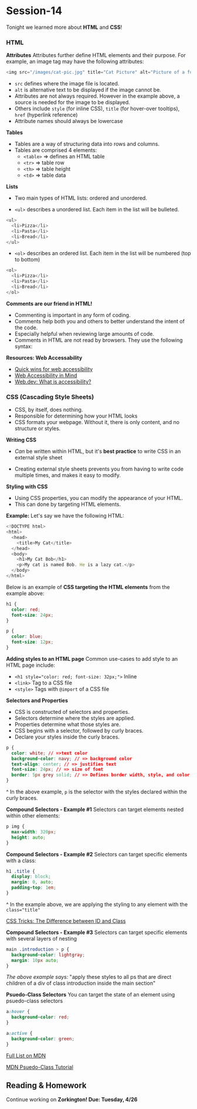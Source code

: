 # Session-14

Tonight we learned more about **HTML** and **CSS**!

### HTML

**Attributes**
Attributes further define HTML elements and their purpose. For example, an image tag may have the following attributes:

```js
<img src="/images/cat-pic.jpg" title="Cat Picture" alt="Picture of a fuzzy cat">
```

- `src` defines where the image file is located.
- `alt` is alternative text to be displayed if the image cannot be.
- Attributes are not always required. However in the example above, a source is needed for the image to be displayed.
- Others include `style` (for inline CSS), `title` (for hover-over tooltips), `href` (hyperlink reference)
- Attribute names should always be lowercase

**Tables**

- Tables are a way of structuring data into rows and columns.
- Tables are comprised 4 elements:
  - `<table>` => defines an HTML table
  - `<tr>` => table row
  - `<th>` => table height
  - `<td>` => table data

**Lists**

- Two main types of HTML lists: ordered and unordered.

- `<ul>` describes a unordered list. Each item in the list will be bulleted.

```js
<ul>
  <li>Pizza</li>
  <li>Pasta</li>
  <li>Bread</li>
</ul>
```

- `<ol>` describes an ordered list. Each item in the list will be numbered (top to bottom)

```js
<ol>
  <li>Pizza</li>
  <li>Pasta</li>
  <li>Bread</li>
</ol>
```

**Comments are our friend in HTML!**

- Commenting is important in any form of coding.
- Comments help both you and others to better understand the intent of the code.
- Especially helpful when reviewing large amounts of code.
- Comments in HTML are not read by browsers. They use the following syntax:
<!-- This is a comment! -->

**Resources: Web Accessability**

- [Quick wins for web accessibility](https://a11y.coffee/quick-wins/#2-missing-alt-text-for-images)
- [Web Accessibility in Mind](https://webaim.org/techniques/alttext/)
- [Web.dev: What is accessibility?](https://web.dev/what-is-accessibility/)

### CSS (Cascading Style Sheets)

- CSS, by itself, does nothing.
- Responsible for determining how your HTML looks
- CSS formats your webpage. Without it, there is only content, and no structure or styles.

**Writing CSS**

- _Can_ be written within HTML, but it's **best practice** to write CSS in an external style sheet

- Creating external style sheets prevents you from having to write code multiple times, and makes it easy to modify.

**Styling with CSS**

- Using CSS properties, you can modify the appearance of your HTML.
- This can done by targeting HTML elements.

**Example:**
Let's say we have the following HTML:

```js
<!DOCTYPE html>
<html>
  <head>
    <title>My Cat</title>
  </head>
  <body>
    <h1>My Cat Bob</h1>
    <p>My cat is named Bob. He is a lazy cat.</p>
  </body>
</html>

```

Below is an example of **CSS targeting the HTML elements** from the example above:

```css
h1 {
  color: red;
  font-size: 24px;
}

p {
  color: blue;
  font-size: 12px;
}
```

**Adding styles to an HTML page**
Common use-cases to add style to an HTML page include:

- `<h1 style="color: red; font-size: 32px;">` Inline
- `<link>` Tag to a CSS file
- `<style>` Tags with `@import` of a CSS file

**Selectors and Properties**

- CSS is constructed of selectors and properties.
- Selectors determine where the styles are applied.
- Properties determine what those styles are.
- CSS begins with a selector, followed by curly braces.
- Declare your styles inside the curly braces.

```css
p {
  color: white; // =>text color
  background-color: navy; // => background color
  text-align: center; // => justifies text
  font-size: 24px; // => size of font
  border: 5px grey solid; // => Defines border width, style, and color
}
```

^ In the above example, `p` is the selector with the styles declared within the curly braces.

**Compound Selectors - Example #1**
Selectors can target elements nested within other elements:

```css
p img {
  max-width: 320px;
  height: auto;
}
```

**Compound Selectors - Example #2**
Selectors can target specific elements with a class:

```css
h1 .title {
  display: block;
  margin: 0, auto;
  padding-top: 1em;
}
```

^ In the example above, we are applying the styling to any element with the `class="title"`

[CSS Tricks: The Difference between ID and Class](https://css-tricks.com/the-difference-between-id-and-class/#:~:text=ID's%20have%20special%20browser%20functionality,hash%20value%E2%80%9D%20in%20the%20URL.)

**Compound Selectors - Example #3**
Selectors can target specific elements with several layers of nesting

```css
main .introduction > p {
  background-color: lightgray;
  margin: 10px auto;
}
```

_The above example says:_ "apply these styles to all ps that are direct children of a div of class introduction inside the main section"

**Psuedo-Class Selectors**
You can target the state of an element using psuedo-class selectors

```css
a:hover {
  background-color: red;
}

a:active {
  background-color: green;
}
```

[Full List on MDN](https://developer.mozilla.org/en-US/docs/Web/CSS/Pseudo-classes)

[MDN Psuedo-Class Tutorial](https://developer.mozilla.org/en-US/docs/learn/css/building_blocks/selectors/pseudo-classes_and_pseudo-elements)

## Reading & Homework

Continue working on **Zorkington! Due: Tuesday, 4/26**
